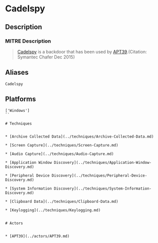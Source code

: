 
# Cadelspy

## Description

### MITRE Description

> [Cadelspy](https://attack.mitre.org/software/S0454) is a backdoor that has been used by [APT39](https://attack.mitre.org/groups/G0087).(Citation: Symantec Chafer Dec 2015)

## Aliases

```
Cadelspy
```

## Platforms

```
['Windows']
``

# Techniques


* [Archive Collected Data](../techniques/Archive-Collected-Data.md)

* [Screen Capture](../techniques/Screen-Capture.md)
    
* [Audio Capture](../techniques/Audio-Capture.md)
    
* [Application Window Discovery](../techniques/Application-Window-Discovery.md)
    
* [Peripheral Device Discovery](../techniques/Peripheral-Device-Discovery.md)
    
* [System Information Discovery](../techniques/System-Information-Discovery.md)
    
* [Clipboard Data](../techniques/Clipboard-Data.md)
    
* [Keylogging](../techniques/Keylogging.md)
    

# Actors


* [APT39](../actors/APT39.md)

